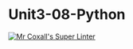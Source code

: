 # Unit3-08-Python
[![Mr Coxall's Super Linter](https://github.com/ICS3U-C-Programming-P-T/Unit3-08-Python/workflows/Mr%20Coxall's%20Super%20Linter/badge.svg)](https://github.com/ICS3U-C-Programming-P-T/Unit3-08-Python/actions/)
